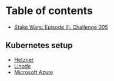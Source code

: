 # Table of contents

* [Stake Wars: Episode III. Challenge 005](README.md)

## Kubernetes setup

* [Hetzner](kubernetes-setup/hetzner.md)
* [Linode](kubernetes-setup/linode.md)
* [Microsoft Azure](kubernetes-setup/microsoft-azure.md)
